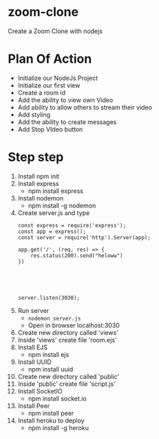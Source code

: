 # zoom-clone
Create a Zoom Clone with nodejs

# Plan Of Action
- Initialize our NodeJs Project
- Initialize our first view
- Create a room id
- Add the ability to view own Video
- Add ability to allow others to stream their video
- Add styling
- Add the ability to create messages
- Add Stop VIdeo button








# Step step
1. Install npm init
2. Install express
    - npm install express
3. Install nodemon
    - npm install -g nodemon
4. Create server.js and type
    ```
    const express = require('express');
    const app = express();
    const server = require('http').Server(app);

    app.get('/', (req, res) => {
        res.status(200).send("heloww")
    })





    server.listen(3030);
    ```
5. Run server
    - `nodemon server.js`
    - Open in browser localhost:3030
6. Create new directory called 'views'
7. Inside 'views' create file 'room.ejs'
8. Install EJS
    - npm install ejs
9. Install UUID
    - npm install uuid
10. Create new directory called 'public'
11. Inside 'public' create file 'script.js'
12. Install SocketIO
    - npm install socket.io
13. Install Peer
    - npm install peer
14. Install heroku to deploy
    - npm install -g heroku